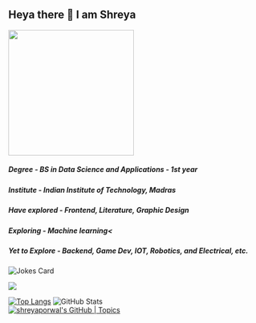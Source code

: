 ## Heya there 👋 I am Shreya 


<img src="https://avatars.githubusercontent.com/u/60391776?v=4" style="height:250px"/><div>
##### Degree - BS in Data Science and Applications - 1st year
##### Institute - Indian Institute of Technology, Madras
##### Have explored - Frontend, Literature, Graphic Design
##### Exploring - Machine learning<
##### Yet to Explore - Backend, Game Dev, IOT, Robotics, and Electrical, etc.
</div>

![Jokes Card](https://readme-jokes.vercel.app/api)

 <img src="https://github-readme-streak-stats.herokuapp.com/?user=porwalshreyaa"/>
 
 <br>

[![Top Langs](https://github-readme-stats.vercel.app/api/top-langs/?username=porwalshreyaa)](https://github.com/porwalshreyaa/github-readme-stats)
![GitHub Stats](https://github-readme-stats.vercel.app/api?username=porwalshreyaa&repo=github-readme-stats&cache_seconds=86400&theme=holi)  
[![shreyaporwal's GitHub | Topics](https://stats.quine.sh/shreyaporwal/topics-over-time?theme=dark)](https://quine.sh?utm_source=widgets&utm_campaign=shreyaporwal)

